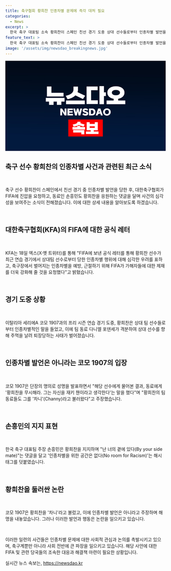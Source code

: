 ```yaml
---
title: 축구협회 황희찬 인종차별 문제에 즉각 대처 필요
categories:
  - News
excerpt: >
  한국 축구 대표팀 소속 황희찬이 스페인 친선 경기 도중 상대 선수들로부터 인종차별 발언을 듣고 축구협회가 FIFA에 제재를 요청했다. 황희찬의 팀 동료가 이에 분노하여 충격적인 장면이 벌어졌고, 손흥민도 지지를 표현했다. 그러나 상대팀은 발언이 인종차별적이지 않다고 주장하며 외면했다. 이에 대한 논란이 일고 있으며, 인종차별 문제에 대한 인식과 대응이 중요하다는 사실을 강조하고 있다. (150자)
feature_text: >
  한국 축구 대표팀 소속 황희찬이 스페인 친선 경기 도중 상대 선수들로부터 인종차별 발언을 듣고 축구협회가 FIFA에 제재를 요청했다. 황희찬의 팀 동료가 이에 분노하여 충격적인 장면이 벌어졌고, 손흥민도 지지를 표현했다. 그러나 상대팀은 발언이 인종차별적이지 않다고 주장하며 외면했다. 이에 대한 논란이 일고 있으며, 인종차별 문제에 대한 인식과 대응이 중요하다는 사실을 강조하고 있다. (150자)
image: '/assets/img/newsdao_breakingnews.jpg'
---
```


<p><img src="/assets/img/newsdao_breakingnews.jpg" alt="pcversion 속보" /></p>

<h2 data-ke-size="size26">축구 선수 황희찬의 인종차별 사건과 관련된 최근 소식</h2>

<p data-ke-size="size16">&nbsp;</p>

<p>축구 선수 황희찬이 스페인에서 친선 경기 중 인종차별 발언을 당한 후, 대한축구협회가 FIFA에 진압을 요청하고, 동료인 손흥민도 황희찬을 응원하는 댓글을 달며 사건의 심각성을 보여주는 소식이 전해졌습니다. 이에 대한 상세 내용을 알아보도록 하겠습니다.</p>

<p data-ke-size="size16">&nbsp;</p>

<h2 data-ke-size="size26">대한축구협회(KFA)의 FIFA에 대한 공식 레터</h2>

<p data-ke-size="size16">&nbsp;</p>

<p>KFA는 18일 엑스(X·옛 트위터)를 통해 "FIFA에 보낸 공식 레터를 통해 황희찬 선수가 최근 연습 경기에서 상대팀 선수로부터 당한 인종차별 행위에 대해 심각한 우려를 표하고, 축구장에서 벌어지는 인종차별을 예방, 근절하기 위해 FIFA가 가해자들에 대한 제재를 더욱 강화해 줄 것을 요청했다"고 밝혔습니다.</p>

<p data-ke-size="size16">&nbsp;</p>

<h2 data-ke-size="size26">경기 도중 상황</h2>

<p data-ke-size="size16">&nbsp;</p>

<p>이탈리아 세리에A 코모 1907과의 프리 시즌 연습 경기 도중, 황희찬은 상대 팀 선수들로부터 인종차별적인 말을 들었고, 이에 팀 동료 다니엘 포덴세가 격분하여 상대 선수를 향해 주먹을 날려 퇴장당하는 사태가 벌어졌습니다.</p>

<p data-ke-size="size16">&nbsp;</p>

<h2 data-ke-size="size26">인종차별 발언은 아니라는 코모 1907의 입장</h2>

<p data-ke-size="size16">&nbsp;</p>

<p>코모 1907은 단장의 명의로 성명을 발표하면서 "해당 선수에게 물어본 결과, 동료에게 '황희찬을 무시해라. 그는 자신을 재키 챈이라고 생각한다'는 말을 했다"며 "황희찬의 팀 동료들도 그를 '차니'(Channy)라고 불러왔다"고 주장했습니다.</p>

<p data-ke-size="size16">&nbsp;</p>

<h2 data-ke-size="size26">손흥민의 지지 표현</h2>

<p data-ke-size="size16">&nbsp;</p>

<p>한국 축구 대표팀 주장 손흥민은 황희찬을 지지하며 "난 너의 곁에 있다(By your side mate)"는 댓글을 달고 '인종차별을 위한 공간은 없다(No room for Racism)'는 해시태그를 덧붙였습니다.</p>

<p data-ke-size="size16">&nbsp;</p>

<h2 data-ke-size="size26">황희찬을 둘러싼 논란</h2>

<p data-ke-size="size16">&nbsp;</p>

<p>코모 1907은 황희찬을 '차니'라고 불렀고, 이에 인종차별 발언은 아니라고 주장하며 해명을 내놓았습니다. 그러나 이러한 발언과 행동은 논란을 일으키고 있습니다.</p>

<p data-ke-size="size16">&nbsp;</p>

<p>이러한 일련의 사건들은 인종차별 문제에 대한 사회적 관심과 논의를 촉발시키고 있으며, 축구계뿐만 아니라 사회 전반에 큰 파장을 일으키고 있습니다. 해당 사안에 대한 FIFA 및 관련 당국들의 조속한 대응과 해결책 마련이 필요한 상황입니다.</p>
실시간 뉴스 속보는, <a href="https://newsdao.kr" rel="dofollow">https://newsdao.kr</a>


